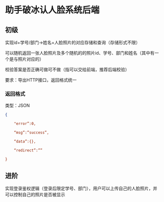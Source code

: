 # 助手破冰认人脸系统后端

## 初级

实现id+学号/部门->姓名+人脸照片的对应存储和查询（存储形式不限）

可以随机返回一张人脸照片及多个随机的的照片id、学号、部门和姓名（其中有一个是与照片对应的）

校验答案是否正确可做可不做（指可以交给前端，推荐后端校验）

要求：导出HTTP接口，返回格式统一

### 返回格式

类型：JSON

```json
{

	"error”:0,

	“msg”:”success”,

	“data”:{},

	“redirect”:””

}
```



## 进阶

实现登录鉴权逻辑（登录后限定学号、部门），用户可以上传自己的人脸照片，并可以控制自己的照片是否被显示

 
